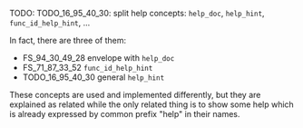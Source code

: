 
TODO: TODO_16_95_40_30: split help concepts: `help_doc`, `help_hint`, `func_id_help_hint`, ...

In fact, there are three of them:
*   FS_94_30_49_28 envelope with `help_doc`
*   FS_71_87_33_52 `func_id_help_hint`
*   TODO_16_95_40_30 general `help_hint`

These concepts are used and implemented differently,
but they are explained as related while the only related thing is to show some help which is
already expressed by common prefix "help" in their names.
